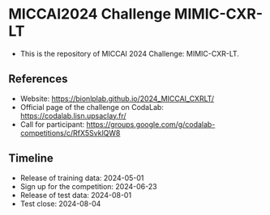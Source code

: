 # MICCAI2024 Challenge MIMIC-CXR-LT
+ This is the repository of MICCAI 2024 Challenge: MIMIC-CXR-LT.

## References
+ Website: https://bionlplab.github.io/2024_MICCAI_CXRLT/
+ Official page of the challenge on CodaLab: https://codalab.lisn.upsaclay.fr/
+ Call for participant: https://groups.google.com/g/codalab-competitions/c/RfX5SvklQW8


## Timeline
+ Release of training data: 2024-05-01
+ Sign up for the competition: 2024-06-23
+ Release of test data: 2024-08-01
+ Test close: 2024-08-04

